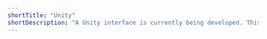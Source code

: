 ```yaml
---
shortTitle: "Unity"
shortDescription: "A Unity interface is currently being developed. This interface allows a user to create their own prefabs and spawn them in the Unity simulator environment as Scenic objects/agents when running a dynamic Scenic scenario."
---
```


